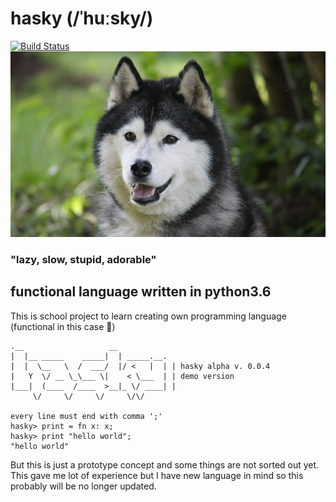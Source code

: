 # hasky (/ˈhuːsky/)
[![Build Status](https://travis-ci.org/L3rchal/hasky.svg?branch=master)](https://travis-ci.org/L3rchal/hasky)  
![](husky.jpg)
### "lazy, slow, stupid, adorable"
## functional language written in python3.6 
This is school project to learn creating own programming language (functional in this case 🧐)


```
.__                   __           
|  |__ _____    _____|  | _____.__.
|  |  \__   \  /  ___/  |/ <   |  | | hasky alpha v. 0.0.4
|   Y  \/ __ \_\___ \|    < \___  | | demo version
|___|  (____  /____  >__|_ \/ ____| | 
     \/     \/     \/     \/\/     

every line must end with comma ';'
hasky> print = fn x: x;
hasky> print "hello world";
"hello world"
```






But this is just a prototype concept and some things are not sorted out yet. 
This gave me lot of experience but I have new language in mind so this probably will be no longer updated.
